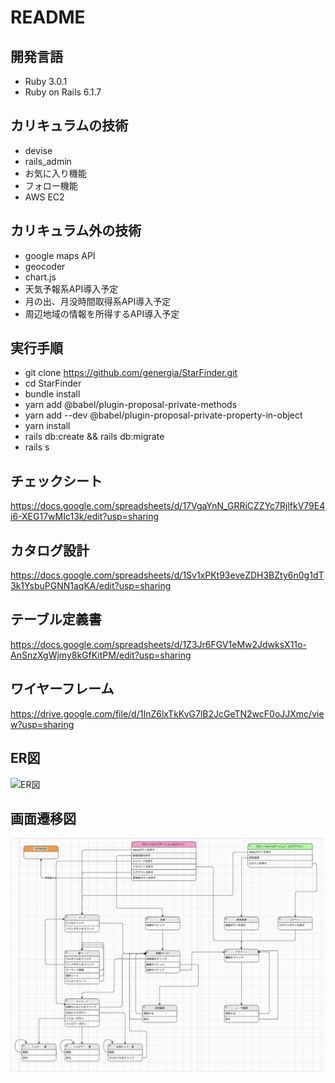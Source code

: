 # README

## 開発言語
* Ruby 3.0.1
* Ruby on Rails 6.1.7

## カリキュラムの技術
* devise
* rails_admin
* お気に入り機能
* フォロー機能
* AWS EC2

## カリキュラム外の技術
* google maps API
* geocoder
* chart.js
* 天気予報系API導入予定
* 月の出、月没時間取得系API導入予定
* 周辺地域の情報を所得するAPI導入予定

## 実行手順
* git clone https://github.com/genergia/StarFinder.git
* cd StarFinder
* bundle install
* yarn add @babel/plugin-proposal-private-methods
* yarn add --dev @babel/plugin-proposal-private-property-in-object
* yarn install
* rails db:create && rails db:migrate
* rails s

## チェックシート
https://docs.google.com/spreadsheets/d/17VgaYnN_GRRiCZZYc7RjlfkV79E4i6-XEG17wMIc13k/edit?usp=sharing

## カタログ設計
https://docs.google.com/spreadsheets/d/1Sv1xPKt93eveZDH3BZty6n0g1dT3k1YsbuPGNN1aqKA/edit?usp=sharing

## テーブル定義書
https://docs.google.com/spreadsheets/d/1Z3Jr6FGV1eMw2JdwksX11o-AnSnzXgWjmy8kGfKitPM/edit?usp=sharing

## ワイヤーフレーム
https://drive.google.com/file/d/1InZ6lxTkKvG7lB2JcGeTN2wcF0oJJXmc/view?usp=sharing

## ER図
![ER図](README_images/ER図.png)

## 画面遷移図
![画面遷移図](README_images/画面遷移図.png)
